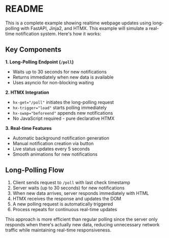 # README

This is a complete example showing realtime webpage updates using long-polling with FastAPI, Jinja2, and HTMX.
This example will simulate a real-time notification system.
Here's how it works:

## Key Components

**1. Long-Polling Endpoint (`/poll`)**

- Waits up to 30 seconds for new notifications
- Returns immediately when new data is available
- Uses asyncio for non-blocking waiting

**2. HTMX Integration**

- `hx-get="/poll"` initiates the long-polling request
- `hx-trigger="load"` starts polling immediately
- `hx-swap="beforeend"` appends new notifications
- No JavaScript required - pure declarative HTMX

**3. Real-time Features**

- Automatic background notification generation
- Manual notification creation via button
- Live status updates every 5 seconds
- Smooth animations for new notifications

## Long-Polling Flow

1. Client sends request to `/poll` with last check timestamp
2. Server waits (up to 30 seconds) for new notifications
3. When new data arrives, server responds immediately with HTML
4. HTMX receives the response and updates the DOM
5. A new polling request is automatically triggered
6. Process repeats for continuous real-time updates

This approach is more efficient than regular polling since the server only responds when there's actually new data, reducing unnecessary network traffic while maintaining real-time responsiveness.
